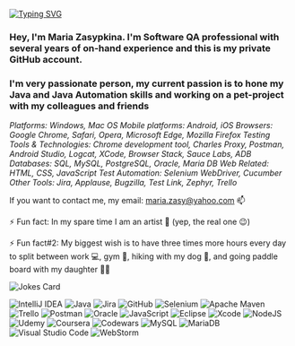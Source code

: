 [![Typing SVG](https://readme-typing-svg.herokuapp.com?color=F7835B&lines=Hi+there%2C+I'm+Maria+%F0%9F%91%8B;Software+QA+Engineer+%F0%9F%92%BB;I+live+in+Denver%2C+CO+%E2%9B%B0)](https://git.io/typing-svg)

### Hey, I'm Maria Zasypkina. I'm Software QA professional with several years of on-hand experience and this is my private GitHub account.
### I'm very passionate person, my current passion is to hone my Java and Java Automation skills and working on a pet-project with my colleagues and friends 


*Platforms: Windows, Mac OS
Mobile platforms: Android, iOS
Browsers: Google Chrome, Safari, Opera, Microsoft Edge, Mozilla Firefox
Testing Tools & Technologies: Chrome development tool, Charles Proxy, Postman, Android Studio, Logcat, XCode, Browser Stack, Sauce Labs, ADB 
Databases: SQL, MySQL, PostgreSQL, Oracle, Maria DB
Web Related:  HTML, CSS, JavaScript
Test Automation: Selenium WebDriver, Cucumber
Other Tools: Jira, Applause, Bugzilla, Test Link, Zephyr, Trello*



If you want to contact me, my email: maria.zasy@yahoo.com 📫 

⚡ Fun fact: In my spare time I am an artist 🎨 (yep, the real one 😉)

⚡ Fun fact#2: My biggest wish is to have three times more hours every day to split between work 💻, gym 👟, hiking with my dog 🦮, and going paddle board with my daughter 🏄🏻
 

![Jokes Card](https://readme-jokes.vercel.app/api)

![IntelliJ IDEA](https://img.shields.io/badge/IntelliJIDEA-000000.svg?style=for-the-badge&logo=intellij-idea&logoColor=white)
![Java](https://img.shields.io/badge/java-%23ED8B00.svg?style=for-the-badge&logo=java&logoColor=white)
![Jira](https://img.shields.io/badge/jira-%230A0FFF.svg?style=for-the-badge&logo=jira&logoColor=white)
![GitHub](https://img.shields.io/badge/github-%23121011.svg?style=for-the-badge&logo=github&logoColor=white)
![Selenium](https://img.shields.io/badge/-selenium-%43B02A?style=for-the-badge&logo=selenium&logoColor=white)
![Apache Maven](https://img.shields.io/badge/Apache%20Maven-C71A36?style=for-the-badge&logo=Apache%20Maven&logoColor=white)
![Trello](https://img.shields.io/badge/Trello-%23026AA7.svg?style=for-the-badge&logo=Trello&logoColor=white)
![Postman](https://img.shields.io/badge/Postman-FF6C37?style=for-the-badge&logo=postman&logoColor=white)
![Oracle](https://img.shields.io/badge/Oracle-F80000?style=for-the-badge&logo=oracle&logoColor=white)
![JavaScript](https://img.shields.io/badge/javascript-%23323330.svg?style=for-the-badge&logo=javascript&logoColor=%23F7DF1E)
![Eclipse](https://img.shields.io/badge/Eclipse-FE7A16.svg?style=for-the-badge&logo=Eclipse&logoColor=white)
![Xcode](https://img.shields.io/badge/Xcode-007ACC?style=for-the-badge&logo=Xcode&logoColor=white)
![NodeJS](https://img.shields.io/badge/node.js-6DA55F?style=for-the-badge&logo=node.js&logoColor=white)
![Udemy](https://img.shields.io/badge/Udemy-A435F0?style=for-the-badge&logo=Udemy&logoColor=white)
![Coursera](https://img.shields.io/badge/Coursera-%230056D2.svg?style=for-the-badge&logo=Coursera&logoColor=white)
![Codewars](https://img.shields.io/badge/Codewars-B1361E?style=for-the-badge&logo=codewars&logoColor=grey)
![MySQL](https://img.shields.io/badge/mysql-%2300f.svg?style=for-the-badge&logo=mysql&logoColor=white)
![MariaDB](https://img.shields.io/badge/MariaDB-003545?style=for-the-badge&logo=mariadb&logoColor=white)
![Visual Studio Code](https://img.shields.io/badge/Visual%20Studio%20Code-0078d7.svg?style=for-the-badge&logo=visual-studio-code&logoColor=white)
![WebStorm](https://img.shields.io/badge/webstorm-143?style=for-the-badge&logo=webstorm&logoColor=white&color=black)
